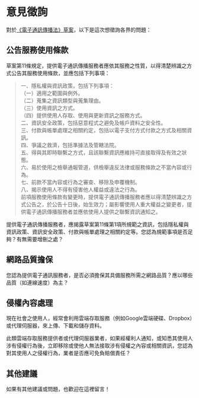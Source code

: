 # 意見徵詢

對於[《電子通訊傳播法》草案](http://www.slideshare.net/vtaiwan/ss-59546675)，以下是這次想徵詢各界的問題：

## 公告服務使用條款

草案第11條規定，提供電子通訊傳播服務者應依其服務之性質，以得清楚辨識之方式公告其服務使用條款，並應包括下列事項：

> 一、隱私權與資訊政策，包括下列事項：<br>
> （一）適用之範圍與例外。<br>
> （二）蒐集之資訊類型與蒐集理由。<br>
> （三）使用資訊之方式。<br>
> （四）提供使用人存取、使用與更新資訊之服務方式。<br>
> 二、資訊安全政策，包括惡意程式之避免及帳戶資料之安全性。<br>
> 三、付款與帳單處理之相關約定，包括以電子支付方式付款之方式及相關資訊。<br>
> 四、爭議之救濟，包括準據法及管轄法院。<br>
> 五、得與其即時聯繫之方式，且該聯繫資訊應維持可直接取得及有效之狀態。<br>
> 六、易於使用之檢舉通報管道，供檢舉違反法律或服務條款之不當內容或行為。<br>
> 七、前款不當內容或行為之審查、移除及申覆機制。<br>
> 八、揭示使用人不得有侵害他人權益或違法之行為。<br>
> 前項服務使用條款有變更時，提供電子通訊傳播服務者應以得清楚辨識之方式公告之，於公告十日後，始生效力；屬影響使用人重大權益之變更者，提供電子通訊傳播服務者並應依使用人提供之聯繫資訊通知之。

提供電子通訊傳播服務者，應揭露草案第11條第1項所規範之資訊，包括隱私權與資訊政策、資訊安全政策、付款與帳單處理之相關約定等。您認為規範事項是否足夠？有無需要增刪之處？

## 網路品質擔保

您認為提供電子通訊服務者，是否必須擔保其具備服務所需之網路品質？應以哪些品質（如連線速度）為主？

## 侵權內容處理

現在社會之使用人，經常會利用雲端存取服務（例如Google雲端硬碟、Dropbox）或代理伺服器，來上傳、下載和儲存資料。

此類雲端存取服務提供者或代理伺服器業者，如果經權利人通知，或知悉其使用人涉有侵權行為後，立即移除或使他人無法接取涉有侵權之內容或相關資訊，您認為對其使用人之侵權行為，業者是否應可免負賠償責任？

## 其他建議

如果有其他建議或問題，也歡迎在這裡留言！
